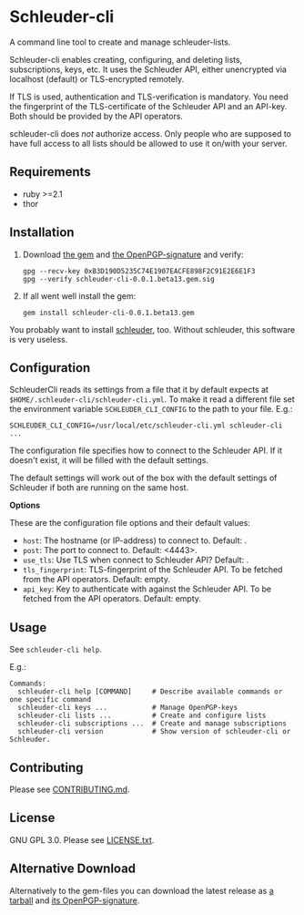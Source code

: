 Schleuder-cli
==============

A command line tool to create and manage schleuder-lists.

Schleuder-cli enables creating, configuring, and deleting lists, subscriptions, keys, etc. It uses the Schleuder API, either unencrypted via localhost (default) or TLS-encrypted remotely.

If TLS is used, authentication and TLS-verification is mandatory. You need the fingerprint of the TLS-certificate of the Schleuder API and an API-key. Both should be provided by the API operators.

schleuder-cli does *not* authorize access. Only people who are supposed to have full access to all lists should be allowed to use it on/with your server.


Requirements
------------
* ruby  >=2.1
* thor

Installation
------------

1. Download [the gem](https://git.codecoop.org/schleuder/schleuder-cli/raw/master/gems/schleuder-cli-0.0.1.beta13.gem) and [the OpenPGP-signature](https://git.codecoop.org/schleuder/schleuder-cli/raw/master/gems/schleuder-cli-0.0.1.beta13.gem.sig) and verify:
   ```
   gpg --recv-key 0xB3D190D5235C74E1907EACFE898F2C91E2E6E1F3
   gpg --verify schleuder-cli-0.0.1.beta13.gem.sig
   ```

2. If all went well install the gem:
   ```
   gem install schleuder-cli-0.0.1.beta13.gem
   ```

You probably want to install [schleuder](https://git.codecoop.org/schleuder/schleuder3), too. Without schleuder, this software is very useless.

Configuration
-------------

SchleuderCli reads its settings from a file that it by default expects at `$HOME/.schleuder-cli/schleuder-cli.yml`. To make it read a different file set the environment variable `SCHLEUDER_CLI_CONFIG` to the path to your file. E.g.:

    SCHLEUDER_CLI_CONFIG=/usr/local/etc/schleuder-cli.yml schleuder-cli ...

The configuration file specifies how to connect to the Schleuder API. If it doesn't exist, it will be filled with the default settings.

The default settings will work out of the box with the default settings of Schleuder if both are running on the same host.

**Options**

These are the configuration file options and their default values:

 * `host`: The hostname (or IP-address) to connect to. Default: <localhost>.
 * `post`: The port to connect to. Default: <4443>.
 * `use_tls`: Use TLS when connect to Schleuder API? Default: <false>.
 * `tls_fingerprint`: TLS-fingerprint of the Schleuder API. To be fetched from the API operators. Default: empty.
 * `api_key`: Key to authenticate with against the Schleuder API. To be fetched from the API operators. Default: empty.


Usage
-----
See `schleuder-cli help`.

E.g.:

    Commands:
      schleuder-cli help [COMMAND]     # Describe available commands or one specific command
      schleuder-cli keys ...           # Manage OpenPGP-keys
      schleuder-cli lists ...          # Create and configure lists
      schleuder-cli subscriptions ...  # Create and manage subscriptions
      schleuder-cli version            # Show version of schleuder-cli or Schleuder.



Contributing
------------

Please see [CONTRIBUTING.md](CONTRIBUTING.md).


License
-------

GNU GPL 3.0. Please see [LICENSE.txt](LICENSE.txt).


Alternative Download
--------------------

Alternatively to the gem-files you can download the latest release as [a tarball](https://git.codecoop.org/schleuder/schleuder-cli/raw/master/gems/schleuder-cli-0.0.1.beta13.tar.gz) and [its OpenPGP-signature](https://git.codecoop.org/schleuder/schleuder-cli/raw/master/gems/schleuder-cli-0.0.1.beta13.tar.gz.sig).
